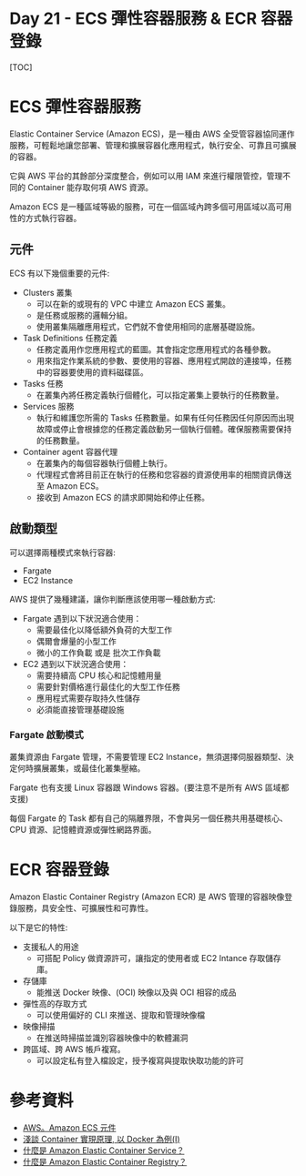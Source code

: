 # Day 21 - ECS 彈性容器服務 & ECR 容器登錄



[TOC]





# ECS 彈性容器服務

Elastic Container Service (Amazon ECS)，是一種由 AWS 全受管容器協同運作服務，可輕鬆地讓您部署、管理和擴展容器化應用程式，執行安全、可靠且可擴展的容器。

它與 AWS 平台的其餘部分深度整合，例如可以用 IAM 來進行權限管控，管理不同的 Container 能存取何項 AWS 資源。



Amazon ECS 是一種區域等級的服務，可在一個區域內跨多個可用區域以高可用性的方式執行容器。



## 元件

ECS 有以下幾個重要的元件:

- Clusters 叢集
  - 可以在新的或現有的 VPC 中建立 Amazon ECS 叢集。
  - 是任務或服務的邏輯分組。
  - 使用叢集隔離應用程式，它們就不會使用相同的底層基礎設施。
- Task Definitions 任務定義
  - 任務定義用作您應用程式的藍圖。其會指定您應用程式的各種參數。
  - 用來指定作業系統的參數、要使用的容器、應用程式開啟的連接埠，任務中的容器要使用的資料磁碟區。
- Tasks 任務
  - 在叢集內將任務定義執行個體化，可以指定叢集上要執行的任務數量。
- Services 服務
  - 執行和維護您所需的 Tasks 任務數量。如果有任何任務因任何原因而出現故障或停止會根據您的任務定義啟動另一個執行個體。確保服務需要保持的任務數量。
- Container agent 容器代理
  - 在叢集內的每個容器執行個體上執行。
  - 代理程式會將目前正在執行的任務和您容器的資源使用率的相關資訊傳送至 Amazon ECS。
  - 接收到 Amazon ECS 的請求即開始和停止任務。



## 啟動類型

可以選擇兩種模式來執行容器:

- Fargate
- EC2 Instance



AWS 提供了幾種建議，讓你判斷應該使用哪一種啟動方式:

- Fargate 遇到以下狀況適合使用：
  - 需要最佳化以降低額外負荷的大型工作
  - 偶爾會爆量的小型工作
  - 微小的工作負載 或是 批次工作負載
- EC2 遇到以下狀況適合使用：
  - 需要持續高 CPU 核心和記憶體用量
  - 需要針對價格進行最佳化的大型工作任務
  - 應用程式需要存取持久性儲存
  - 必須能直接管理基礎設施





### Fargate 啟動模式

叢集資源由 Fargate 管理，不需要管理 EC2 Instance，無須選擇伺服器類型、決定何時擴展叢集，或最佳化叢集壓縮。

Fargate 也有支援 Linux 容器跟 Windows 容器。(要注意不是所有 AWS 區域都支援)

每個 Fargate 的 Task 都有自己的隔離界限，不會與另一個任務共用基礎核心、CPU 資源、記憶體資源或彈性網路界面。





# ECR 容器登錄

Amazon Elastic Container Registry (Amazon ECR) 是 AWS 管理的容器映像登錄服務，具安全性、可擴展性和可靠性。

以下是它的特性:

- 支援私人的用途
  - 可搭配 Policy 做資源許可，讓指定的使用者或 EC2 Intance 存取儲存庫。
- 存儲庫
  - 能推送 Docker 映像、(OCI) 映像以及與 OCI 相容的成品
- 彈性高的存取方式
  - 可以使用偏好的 CLI 來推送、提取和管理映像檔
- 映像掃描
  - 在推送時掃描並識別容器映像中的軟體漏洞
- 跨區域、跨 AWS 帳戶複寫。
  - 可以設定私有登入檔設定，授予複寫與提取快取功能的許可



# 參考資料

- [AWS。Amazon ECS 元件](https://docs.aws.amazon.com/zh_tw/AmazonECS/latest/developerguide/welcome-features.html)
- [淺談 Container 實現原理, 以 Docker 為例(I)](https://www.hwchiu.com/container-design-i.html)
- [什麼是 Amazon Elastic Container Service？](https://docs.aws.amazon.com/zh_tw/AmazonECS/latest/developerguide/Welcome.html)
- [什麼是 Amazon Elastic Container Registry？](https://docs.aws.amazon.com/zh_tw/AmazonECR/latest/userguide/what-is-ecr.html)


